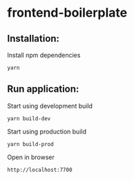 # frontend-boilerplate
## Installation:
Install npm dependencies
```
yarn
```

## Run application:
Start using development build
```
yarn build-dev
```
Start using production build
```
yarn build-prod
```
Open in browser
```
http://localhost:7700
```